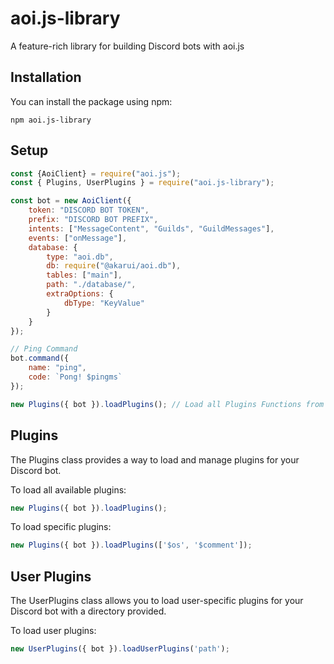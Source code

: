 # aoi.js-library

A feature-rich library for building Discord bots with aoi.js

## Installation

You can install the package using npm:

```shell
npm aoi.js-library
```

## Setup 

```javascript
const {AoiClient} = require("aoi.js");
const { Plugins, UserPlugins } = require("aoi.js-library");

const bot = new AoiClient({
    token: "DISCORD BOT TOKEN",
    prefix: "DISCORD BOT PREFIX",
    intents: ["MessageContent", "Guilds", "GuildMessages"],
    events: ["onMessage"],
    database: {
        type: "aoi.db",
        db: require("@akarui/aoi.db"),
        tables: ["main"],
        path: "./database/",
        extraOptions: {
            dbType: "KeyValue"
        }
    }
});

// Ping Command
bot.command({
    name: "ping",
    code: `Pong! $pingms`
});

new Plugins({ bot }).loadPlugins(); // Load all Plugins Functions from aoi.js-library 
```


## Plugins

The Plugins class provides a way to load and manage plugins for your Discord bot.

To load all available plugins:

```javascript
new Plugins({ bot }).loadPlugins();
```

To load specific plugins:

```javascript
new Plugins({ bot }).loadPlugins(['$os', '$comment']);
```

## User Plugins

The UserPlugins class allows you to load user-specific plugins for your Discord bot with a directory provided.

To load user plugins: 

```javascript
new UserPlugins({ bot }).loadUserPlugins('path');
```
